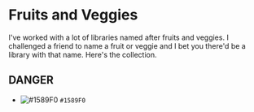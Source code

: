 # Fruits and Veggies

I've worked with a lot of libraries named after fruits and veggies. I challenged a friend to name a fruit or veggie and I bet you there'd be a library with that name. Here's the collection.

## DANGER

- ![#1589F0](https://placehold.it/15/1589F0/000000?text=+) `#1589F0`
